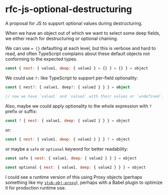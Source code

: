 # rfc-js-optional-destructuring
A proposal for JS to support optional values during destructuring.

When we have an object out of which we want to select some deep fields,
we either reach for destructuring or optional chaining.

We can use `= {}` defaulting at each level, but this is verbose and hard to read, and often TypeScript complains about these default objects not conforming to the expected types.

```js
const { nest: { value1, deep: { value2 } = {} } = {} } = object
```

We could use `?:` like TypeScript to support per-field optionality:

```ts
const { nest?: { value1, deep?: { value2 } } } = object

// now we have `value1` and `value2` with their values or `undefined`.
```

Also, maybe we could apply optionality to the whole expression with `?` prefix or suffix:

```js
const ? { nest: { value1, deep: { value2 } } } = object
```

or:

```js
const { nest: { value1, deep: { value2 } } } ? = object
```

or maybe a `safe` or `optional` keyword for better readability:

```js
const safe { nest: { value1, deep: { value2 } } } = object
```

```js
const optional { nest: { value1, deep: { value2 } } } = object
```

I could see a runtime version of this using Proxy objects (perhaps something like my [`stub-obj-proxy`](https://github.com/AndersDJohnson/stub-obj-proxy)), perhaps with a Babel plugin to optimize it for production runtime use.


